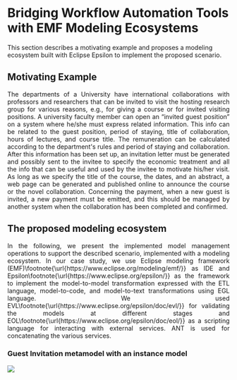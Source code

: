 # Bridging Workflow Automation Tools with EMF Modeling Ecosystems

This section describes a motivating example and proposes a modeling ecosystem built with Eclipse Epsilon to implement the proposed scenario.

## Motivating Example

<p align="justify">
The departments of a University have international collaborations with professors and researchers that can be invited to visit the hosting research group for various reasons, e.g., for giving a course or for invited visiting positions. A university faculty member can open an “invited guest position” on a system where he/she must express related information. This info can be related to the guest position, period of staying, title of collaboration, hours of lectures, and course title. The remuneration can be calculated according to the department's rules and period of staying and collaboration. After this information has been set up, an invitation letter must be generated and possibly sent to the invitee to specify the economic treatment and all the info that can be useful and used by the invitee to motivate his/her visit. 
As long as we specify the title of the course, the dates, and an abstract, a web page can be generated and published online to announce the course or the novel collaboration. Concerning the payment, when a new guest is invited, a new payment must be emitted, and this should be managed by another system when the collaboration  has been completed and confirmed.
</p>

## The proposed modeling ecosystem
<p align="justify">
In the following, we present the implemented model management operations to support the described scenario, implemented with a modeling ecosystem.
In our case study, we use Eclipse modeling framework (EMF)\footnote{\url{https://www.eclipse.org/modeling/emf/}} as IDE and Epsilon\footnote{\url{https://www.eclipse.org/epsilon/}} as the framework to implement the model-to-model transformation expressed with the ETL language, model-to-code, and model-to-text transformations using EGL language. We used EVL\footnote{\url{https://www.eclipse.org/epsilon/doc/evl/}} for validating the models at different stages and EOL\footnote{\url{https://www.eclipse.org/epsilon/doc/eol/}} as a scripting language for interacting with external services. ANT is used for concatenating the various services.
</p>

### Guest Invitation metamodel with an instance model

<img src="https://github.com/gssi/emf_workflow_project/blob/main/figures/ANT_workflow">
